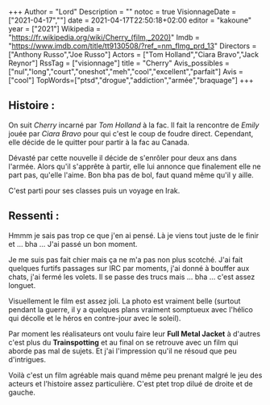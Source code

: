 +++
Author = "Lord"
Description = ""
notoc = true
VisionnageDate = ["2021-04-17",""]
date = 2021-04-17T22:50:18+02:00
editor = "kakoune"
year = ["2021"]
Wikipedia = "https://fr.wikipedia.org/wiki/Cherry_(film,_2020)"
Imdb = "https://www.imdb.com/title/tt9130508/?ref_=nm_flmg_prd_13"
Directors = ["Anthony Russo","Joe Russo"]
Actors = ["Tom Holland","Ciara Bravo","Jack Reynor"]
RssTag = ["visionnage"]
title = "Cherry"
Avis_possibles = ["nul","long","court","oneshot","meh","cool","excellent","parfait"]
Avis = ["cool"] 
TopWords=["ptsd","drogue","addiction","armée","braquage"]
+++
## Histoire : 
On suit *Cherry* incarné par *Tom Holland* à la fac.
Il fait la rencontre de *Emily* jouée par *Ciara Bravo* pour qui c'est le coup de foudre direct.
Cependant, elle décide de le quitter pour partir à la fac au Canada.

Dévasté par cette nouvelle il décide de s'enrôler pour deux ans dans l'armée.
Alors qu'il s'apprête à partir, elle lui annonce que finalement elle ne part pas, qu'elle l'aime.
Bon bha pas de bol, faut quand même qu'il y aille.

C'est parti pour ses classes puis un voyage en Irak.

## Ressenti : 
Hmmm je sais pas trop ce que j'en ai pensé.
Là je viens tout juste de le finir et … bha …
J'ai passé un bon moment.

Je me suis pas fait chier mais ça ne m'a pas non plus scotché.
J'ai fait quelques furtifs passages sur IRC par moments, j'ai donné à bouffer aux chats, j'ai fermé les volets.
Il se passe des trucs mais … bha … c'est assez longuet.

Visuellement le film est assez joli.
La photo est vraiment belle (surtout pendant la guerre, il y a quelques plans vraiment somptueux avec l'hélico qui décolle et le héros en contre-jour avec le soleil).

Par moment les réalisateurs ont voulu faire leur **Full Metal Jacket** à d'autres c'est plus du **Trainspotting** et au final on se retrouve avec un film qui aborde pas mal de sujets.
Et j'ai l'impression qu'il ne résoud que peu d'intrigues.

Voilà c'est un film agréable mais quand même peu prenant malgré le jeu des acteurs et l'histoire assez particulière.
C'est ptet trop dilué de droite et de gauche.
